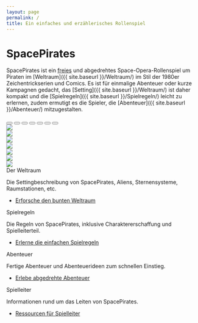 ```yaml
---
layout: page
permalink: /
title: Ein einfaches und erzählerisches Rollenspiel
---
```


# SpacePirates

SpacePirates ist ein [freies](/spacepirates/Freies_Rollenspiel) und abgedrehtes Space-Opera-Rollenspiel um Piraten im [Weltraum]({{ site.baseurl }}/Weltraum/) im Stil der 1980er Zeichentrickserien und Comics. Es ist für einmalige Abenteuer oder kurze Kampagnen gedacht, das [Setting]({{ site.baseurl }}/Weltraum/) ist daher kompakt und die [Spielregeln]({{ site.baseurl }}/Spielregeln/) leicht zu erlernen, zudem ermutigt es die Spieler, die [Abenteuer]({{ site.baseurl }}/Abenteuer/) mitzugestalten.

<div id="Carousel" class="carousel slide bg-sterne" data-bs-ride="carousel" data-bs-interval="5000" data-bs-touch="true" data-bs-pause="hover">
  <div class="carousel-indicators">
    <button data-bs-target="#myCarousel" data-bs-slide-to="0" class="active"></button>
    <button data-bs-target="#myCarousel" data-bs-slide-to="1"></button>
    <button data-bs-target="#myCarousel" data-bs-slide-to="2"></button>
    <button data-bs-target="#myCarousel" data-bs-slide-to="3"></button>
    <button data-bs-target="#myCarousel" data-bs-slide-to="4"></button>
    <button data-bs-target="#myCarousel" data-bs-slide-to="5"></button>
    <button data-bs-target="#myCarousel" data-bs-slide-to="6"></button>
  </div>
  <!-- Wrapper for slides -->
  <div class="carousel-inner">
    <div class="carousel-item text-center active">
      <img class="img-fluid" src="{{ site.baseurl }}/assets/images/startseite0.jpg">
    </div>
    <div class="carousel-item text-center">
      <img class="img-fluid" src="{{ site.baseurl }}/assets/images/startseite1.jpg">
    </div>
    <div class="carousel-item text-center">
      <img class="img-fluid" src="{{ site.baseurl }}/assets/images/startseite2.jpg">
    </div>
    <div class="carousel-item text-center">
      <img class="img-fluid" src="{{ site.baseurl }}/assets/images/startseite3.jpg">
    </div>
    <div class="carousel-item text-center">
      <img class="img-fluid" src="{{ site.baseurl }}/assets/images/startseite4.jpg">
    </div>
    <div class="carousel-item text-center">
      <img class="img-fluid" src="{{ site.baseurl }}/assets/images/startseite5.jpg">
    </div>
    <div class="carousel-item text-center">
      <img class="img-fluid" src="{{ site.baseurl }}/assets/images/startseite6.jpg">
    </div>
  </div>

  <a class="carousel-control-prev" href="#myCarousel" role="button" data-bs-slide="prev">
    <span class="carousel-control-prev-icon" aria-hidden="true"></span>
  </a>
  <a class="carousel-control-next" href="#myCarousel" role="button" data-bs-slide="next">
    <span class="carousel-control-next-icon" aria-hidden="true"></span>
  </a>
</div>

<div class="row row-cols-1 row-cols-md-2 g-4">
    <div class="col">
        <div class="card mb-3 bg-yellow h-100 clickable">
            <div class="card-header">Der Weltraum</div>
            <div class="card-body pb-0 bg-sterne">
                <p>Die Settingbeschreibung von SpacePirates, Aliens, Sternensysteme, Raumstationen, etc.</p>
                <ul>
                    <li><a href="{{ site.baseurl }}/Weltraum/" class="text-light">Erforsche den bunten Weltraum</a></li>
                </ul>
            </div>
        </div>
    </div>
    <div class="col">
        <div class="card mb-3 bg-yellow h-100 clickable">
            <div class="card-header">Spielregeln</div>
            <div class="card-body pb-0 bg-sterne">
                <p>Die Regeln von SpacePirates, inklusive Charaktererschaffung und Spielleiterteil.</p>
                <ul>
                    <li><a href="{{ site.baseurl }}/Spielregeln/" class="text-light">Erlerne die einfachen Spielregeln</a></li>
                </ul>
            </div>
        </div>
    </div>
    <div class="col">
        <div class="card mb-3 bg-yellow h-100 clickable">
            <div class="card-header">Abenteuer</div>
            <div class="card-body pb-0 bg-sterne">
                <p>Fertige Abenteuer und Abenteuerideen zum schnellen Einstieg.</p>
                <ul>
                    <li><a href="{{ site.baseurl }}/Abenteuer/" class="text-light">Erlebe abgedrehte Abenteuer</a></li>
                </ul>
            </div>
        </div>
    </div>
    <div class="col">
        <div class="card mb-3 bg-yellow h-100 clickable">
            <div class="card-header">Spielleiter</div>
            <div class="card-body pb-0 bg-sterne">
                <p>Informationen rund um das Leiten von SpacePirates.</p>
                <ul>
                    <li><a href="{{ site.baseurl }}/Abenteuer/" class="text-light">Ressourcen für Spielleiter</a></li>
                </ul>
            </div>
        </div>
    </div>
</div>
